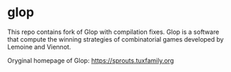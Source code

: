 # glop
This repo contains fork of Glop with compilation fixes.
Glop is a software that compute the winning strategies of combinatorial games developed by Lemoine and Viennot.

Oryginal homepage of Glop: https://sprouts.tuxfamily.org
